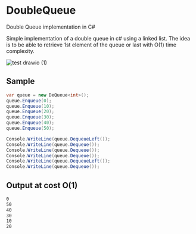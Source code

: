 # DoubleQueue

Double Queue implementation in C#

Simple implementation of a double queue in c# using a linked list. The idea is to be able to retrieve 1st element of the queue or last with O(1) time complexity. 

![test drawio (1)](https://user-images.githubusercontent.com/7347994/185736288-c42419b8-5943-44c7-9872-784795e4a9ac.png)

## Sample

```c#
var queue = new DeQueue<int>();
queue.Enqueue(0);
queue.Enqueue(10);
queue.Enqueue(20);
queue.Enqueue(30);
queue.Enqueue(40);
queue.Enqueue(50);

Console.WriteLine(queue.DequeueLeft());
Console.WriteLine(queue.Dequeue());
Console.WriteLine(queue.Dequeue());
Console.WriteLine(queue.Dequeue());
Console.WriteLine(queue.DequeueLeft());
Console.WriteLine(queue.Dequeue());
```

## Output at cost O(1)

```bash
0
50
40
30
10
20
```
